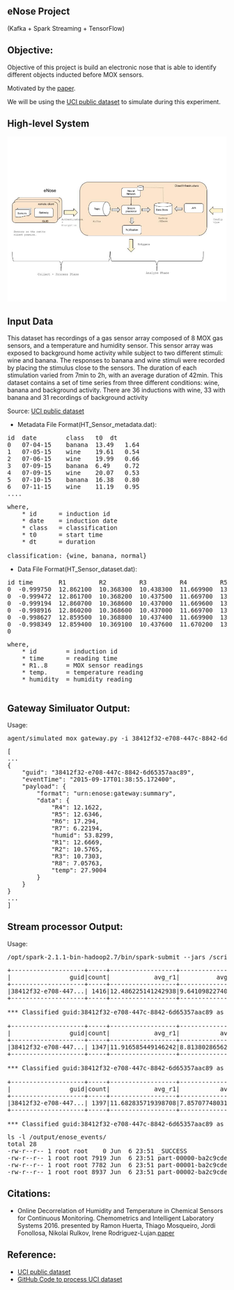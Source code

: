 ## eNose Project
(Kafka + Spark Streaming + TensorFlow) 


## Objective:

Objective of this project is build an electronic nose that is able to identify different objects inducted before MOX sensors.

Motivated by the [paper](https://www.researchgate.net/publication/305385157_Online_decorrelation_of_humidity_and_temperature_in_chemical_sensors_for_continuous_monitoring).

We will be using the [UCI public dataset](https://archive.ics.uci.edu/ml/datasets/Gas+sensors+for+home+activity+monitoring) to simulate during this experiment.

## High-level System

![eNose System](img/eNose.jpg)

## Input Data

This dataset has recordings of a gas sensor array composed of 8 MOX gas sensors, and a temperature and humidity sensor. This sensor array was exposed to background home activity while subject to two different stimuli: wine and banana. The responses to banana and wine stimuli were recorded by placing the stimulus close to the sensors. The duration of each stimulation varied from 7min to 2h, with an average duration of 42min. This dataset contains a set of time series from three different conditions: wine, banana and background activity. There are 36 inductions with wine, 33 with banana and 31 recordings of background activity

Source: [UCI public dataset](https://archive.ics.uci.edu/ml/machine-learning-databases/00362/HT_Sensor_UCIsubmission.zip)

- Metadata File Format(HT_Sensor_metadata.dat):
<pre>
id  date        class   t0  dt
0   07-04-15    banana  13.49   1.64 
1   07-05-15    wine    19.61   0.54 
2   07-06-15    wine    19.99   0.66 
3   07-09-15    banana  6.49    0.72 
4   07-09-15    wine    20.07   0.53 
5   07-10-15    banana  16.38   0.80 
6   07-11-15    wine    11.19   0.95
....
</pre>
<pre>
where,
    * id      = induction id
    * date    = induction date
    * class   = classification
    * t0      = start time
    * dt      = duration

classification: {wine, banana, normal}
</pre>

- Data File Format(HT_Sensor_dataset.dat):
<pre>
id time       R1         R2         R3         R4         R5         R6         R7        R8        Temp.      Humidity
0  -0.999750  12.862100  10.368300  10.438300  11.669900  13.493100  13.342300  8.041690  8.739010  26.225700  59.052800  
0  -0.999472  12.861700  10.368200  10.437500  11.669700  13.492700  13.341200  8.041330  8.739080  26.230800  59.029900  
0  -0.999194  12.860700  10.368600  10.437000  11.669600  13.492400  13.340500  8.041010  8.739150  26.236500  59.009300  
0  -0.998916  12.860200  10.368600  10.437000  11.669700  13.492100  13.339800  8.040860  8.739360  26.241600  58.990500  
0  -0.998627  12.859500  10.368800  10.437400  11.669900  13.491900  13.339000  8.040870  8.739860  26.246200  58.973600  
0  -0.998349  12.859400  10.369100  10.437600  11.670200  13.492100  13.338200  8.040880  8.740160  26.250300  58.958300  
0
</pre>
<pre>
where, 
    * id        = induction id
    * time      = reading time
    * R1..8     = MOX sensor readings
    * temp.     = temperature reading
    * humidity  = humidity reading
    
</pre>


## Gateway Similuator Output:

Usage:
<pre>
agent/simulated_mox_gateway.py -i 38412f32-e708-447c-8842-6d65357aac89 -d /input/HT_Sensor_dataset.dat -m /input/HT_Sensor_metadata.dat -s kafka1.lab:9092 -t lab2
</pre>

<pre>
[
...
{
    "guid": "38412f32-e708-447c-8842-6d65357aac89",
    "eventTime": "2015-09-17T01:38:55.172400",
    "payload": {
        "format": "urn:enose:gateway:summary",
        "data": {
            "R4": 12.1622,
            "R5": 12.6346,
            "R6": 17.294,
            "R7": 6.22194,
            "humid": 53.8299,
            "R1": 12.6669,
            "R2": 10.5765,
            "R3": 10.7303,
            "R8": 7.05763,
            "temp": 27.9004
        }
    }
}
...
]
</pre>

## Stream processor Output:

Usage:
<pre>
/opt/spark-2.1.1-bin-hadoop2.7/bin/spark-submit --jars /scripts/lib/spark-streaming-kafka-0-8-assembly_2.11-2.0.0-preview.jar /scripts/service/streaming_events_summary.py
</pre>

<pre>
+--------------------+-----+------------------+----------------+------------------+------------------+------------------+------------------+-----------------+-----------------+------------------+------------------+
|                guid|count|            avg_r1|          avg_r2|            avg_r3|            avg_r4|            avg_r5|            avg_r6|           avg_r7|           avg_r8|         avg_humid|          avg_temp|
+--------------------+-----+------------------+----------------+------------------+------------------+------------------+------------------+-----------------+-----------------+------------------+------------------+
|38412f32-e708-447...| 1416|12.486225141242938|9.64109822740113|12.486225141242938|10.130707161016957|10.878992365819201|12.765735663841802|5.136217125706218|6.032388573446327|60.001434180790966|26.398433262711848|
+--------------------+-----+------------------+----------------+------------------+------------------+------------------+------------------+-----------------+-----------------+------------------+------------------+

*** Classified guid:38412f32-e708-447c-8842-6d65357aac89 as label:banana 

+--------------------+-----+------------------+-----------------+------------------+-----------------+-----------------+------------------+-----------------+----------------+---------------+-----------------+
|                guid|count|            avg_r1|           avg_r2|            avg_r3|           avg_r4|           avg_r5|            avg_r6|           avg_r7|          avg_r8|      avg_humid|         avg_temp|
+--------------------+-----+------------------+-----------------+------------------+-----------------+-----------------+------------------+-----------------+----------------+---------------+-----------------+
|38412f32-e708-447...| 1347|11.916585449146242|8.813802865627325|11.916585449146242|9.057396243504083|9.353810571640679|11.983282538975507|5.103659027468445|5.97430009651076|58.356070155902|26.76867936154416|
+--------------------+-----+------------------+-----------------+------------------+-----------------+-----------------+------------------+-----------------+----------------+---------------+-----------------+

*** Classified guid:38412f32-e708-447c-8842-6d65357aac89 as label:banana 

+--------------------+-----+------------------+-----------------+------------------+-----------------+-----------------+------------------+-----------------+-----------------+-----------------+-----------------+
|                guid|count|            avg_r1|           avg_r2|            avg_r3|           avg_r4|           avg_r5|            avg_r6|           avg_r7|           avg_r8|        avg_humid|         avg_temp|
+--------------------+-----+------------------+-----------------+------------------+-----------------+-----------------+------------------+-----------------+-----------------+-----------------+-----------------+
|38412f32-e708-447...| 1397|11.682835719398708|7.857077480314962|11.682835719398708|8.824330415175378|9.915362619899781|12.586777738010019|5.214285483178241|6.006003192555474|57.00980071581963|26.79136972083035|
+--------------------+-----+------------------+-----------------+------------------+-----------------+-----------------+------------------+-----------------+-----------------+-----------------+-----------------+

*** Classified guid:38412f32-e708-447c-8842-6d65357aac89 as label:wine 
</pre>

<pre>
ls -l /output/enose_events/
total 28
-rw-r--r-- 1 root root    0 Jun  6 23:51 _SUCCESS
-rw-r--r-- 1 root root 7919 Jun  6 23:51 part-00000-ba2c9cde-ecde-4c0b-9884-1bff530e8b5e.snappy.parquet
-rw-r--r-- 1 root root 7782 Jun  6 23:51 part-00001-ba2c9cde-ecde-4c0b-9884-1bff530e8b5e.snappy.parquet
-rw-r--r-- 1 root root 8937 Jun  6 23:51 part-00002-ba2c9cde-ecde-4c0b-9884-1bff530e8b5e.snappy.parquet
</pre>

## Citations:
- Online Decorrelation of Humidity and Temperature in Chemical Sensors for Continuous Monitoring. Chemometrics and Intelligent Laboratory Systems 2016.
presented by Ramon Huerta, Thiago Mosqueiro, Jordi Fonollosa, Nikolai Rulkov, Irene Rodriguez-Lujan.[paper](https://www.researchgate.net/publication/305385157_Online_decorrelation_of_humidity_and_temperature_in_chemical_sensors_for_continuous_monitoring)




## Reference:
- [UCI public dataset](https://archive.ics.uci.edu/ml/datasets/Gas+sensors+for+home+activity+monitoring)
- [GitHub Code to process UCI dataset](https://github.com/thmosqueiro/ENose-Decorr_Humdt_Temp)
